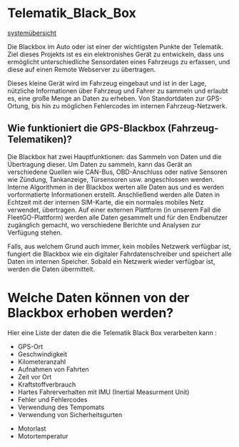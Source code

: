 # Telematik_Black_Box

[systemübersicht](/assets/Systemubersicht.png)


Die Blackbox im Auto oder ist einer der wichtigsten Punkte der Telematik.
Ziel dieses Projekts ist es ein elektronishes Gerät zu entwickeln, dass uns ermöglicht unterschiedliche Sensordaten eines Fahrzeugs 
zu erfassen, und diese auf einen Remote Webserver zu übertragen. 

Dieses kleine Gerät wird im Fahrzeug eingebaut und ist in der Lage, nützliche Informationen über Fahrzeug und Fahrer zu sammeln und erlaubt es, eine große Menge an Daten zu erheben. 
Von Standortdaten zur GPS-Ortung, bis hin zu möglichen Fehlercodes im internen Fahrzeug-Netzwerk.

## Wie funktioniert die GPS-Blackbox (Fahrzeug-Telematiken)?

Die Blackbox hat zwei Hauptfunktionen: das Sammeln von Daten und die Übertragung dieser. Um Daten zu sammeln, kann das Gerät an verschiedene Quellen wie CAN-Bus, OBD-Anschluss oder native Sensoren wie Zündung, Tankanzeige, Türsensoren usw. angeschlossen werden. Interne Algorithmen in der Blackbox werten alle Daten aus und es werden vorformatierte Informationen erstellt. Anschließend werden alle Daten in Echtzeit mit der internen SIM-Karte, die ein normales mobiles Netz verwendet, übertragen. Auf einer externen Plattform (in unserem Fall die FleetGO-Plattform) werden alle Daten gesammelt und für den Endbenutzer zugänglich gemacht, wo verschiedene Berichte und Analysen zur Verfügung stehen.

Falls, aus welchem Grund auch immer, kein mobiles Netzwerk verfügbar ist, fungiert die Blackbox wie ein digitaler Fahrdatenschreiber und speichert alle Daten im internen Speicher. Sobald ein Netzwerk wieder verfügbar ist, werden die Daten übermittelt.

# Welche Daten können von der Blackbox erhoben werden?

Hier eine Liste der daten die die Telematik Black Box verarbeiten kann : 

* GPS-Ort
* Geschwindigkeit
* Kilometeranzahl
* Aufnahmen von Fahrten
* Zeit vor Ort
* Kraftstoffverbrauch
* Hartes Fahrerverhalten mit IMU (Inertial Measurment Unit)
* Fehler und Fehlercodes
* Verwendung des Tempomats
* Verwendung von Sicherheitsgurten
- Motorlast
- Motortemperatur
